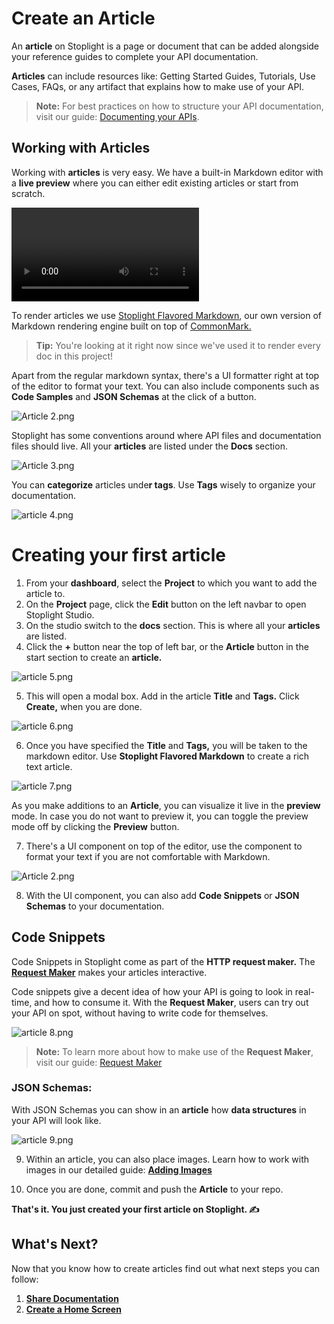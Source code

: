 # Create an Article

An **article** on Stoplight is a page or document that can be added alongside your reference guides to complete your API documentation. 

**Articles** can include resources like: Getting Started Guides, Tutorials, Use Cases, FAQs, or any artifact that explains how to make use of your API.

>**Note:** For best practices on how to structure your API documentation, visit our guide: [Documenting your APIs](https://meta.stoplight.io/docs/studio/docs/Documentation/01-getting-started.md). 

## Working with Articles

Working with **articles** is very easy. We have a built-in Markdown editor with a **live preview** where you can either edit existing articles or start from scratch. 

![article video](../assets/Article1.mov)


To render articles we use  [Stoplight Flavored Markdown](https://meta.stoplight.io/docs/studio/docs/Documentation/03a-stoplight-flavored-markdown.md#:~:text=Stoplight%20Flavored%20Markdown%20extends%20CommonMark,object%20in%20a%20specific%20way.), our own version of Markdown rendering engine built on top of [CommonMark.](https://commonmark.org/) 

> **Tip:** You're looking at it right now since we've used it to render every doc in this project!  

Apart from the regular markdown syntax, there's a UI formatter right at top of the editor to format your text. You can also include components such as **Code Samples** and **JSON Schemas** at the click of a button.


![Article 2.png](https://stoplight.io/api/v1/projects/cHJqOjI/images/1Ezur1EO1tg)


Stoplight has some conventions around where API files and documentation files should live. All your **articles** are listed under the **Docs** section. 

![Article 3.png](https://stoplight.io/api/v1/projects/cHJqOjI/images/mzdHIm0T0kg)

You can **categorize** articles unde**r tags**. Use **Tags** wisely to organize your documentation. 

![article 4.png](https://stoplight.io/api/v1/projects/cHJqOjI/images/ZdIwTdGIDTs)


# Creating your first article

1. From your **dashboard**, select the **Project** to which you want to add the article to. 
2. On the **Project** page, click the **Edit** button on the left navbar to open Stoplight Studio. 
3. On the studio switch to the **docs** section. This is where all your **articles** are listed. 
4. Click the **+** button near the top of left bar, or the **Article** button in the start section to create an **article.** 

![article 5.png](https://stoplight.io/api/v1/projects/cHJqOjI/images/TbFvRZDfHHE)


5. This will open a modal box. Add in the article **Title** and **Tags.** Click **Create,** when you are done. 

![article 6.png](https://stoplight.io/api/v1/projects/cHJqOjI/images/K6GYCN9WWPM)



6. Once you have specified the **Title** and **Tags,** you will be taken to the markdown editor. Use **Stoplight Flavored Markdown** to create a rich text article.  

![article 7.png](https://stoplight.io/api/v1/projects/cHJqOjI/images/586PeHuHkeM)


As you make additions to an **Article**, you can visualize it live in the **preview** mode. In case you do not want to preview it, you can toggle the preview mode off by clicking the **Preview** button. 

7. There's a UI component on top of the editor, use the component to format your text if you are not comfortable with Markdown. 

![Article 2.png](https://stoplight.io/api/v1/projects/cHJqOjI/images/6aFfUthmPvc)


8. With the UI component, you can also add **Code Snippets** or **JSON Schemas** to your documentation. 

## Code Snippets

Code Snippets in Stoplight come as part of the **HTTP request maker.** The **[Request Maker](../3.-design/g.requestmaker.md)** makes your articles interactive. 

Code snippets give a decent idea of how your API is going to look in real-time, and how to consume it. With the **Request Maker**, users can try out your API on spot, without having to write code for themselves. 

![article 8.png](https://stoplight.io/api/v1/projects/cHJqOjI/images/zdqzxf2F09w)


>**Note:** To learn more about how to make use of the **Request Maker**, visit our guide: [Request Maker](../3.-design/g.requestmaker.md)

### **JSON Schemas:**

With JSON Schemas you can show in an **article** how **data structures** in your API will look like.  

![article 9.png](https://stoplight.io/api/v1/projects/cHJqOjI/images/pJjK1dFZpCY)


9.  Within an article, you can also place images. Learn how to work with images in our detailed guide: **[Adding Images](e.Images.md)** 

10. Once you are done, commit and push the **Article** to your repo. 


**That's it. You just created your first article on Stoplight. ✍️**

## What's Next?

Now that you know how to create articles find out what next steps you can follow: 

1. **[Share Documentation](h.Creating-external-Documentation.md)** 
2. **[Create a Home Screen](Customizing-Docs/a.homescreen.md)** 
